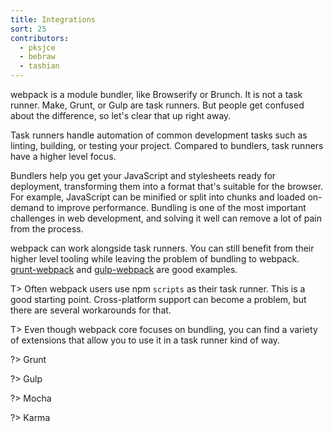 ```yaml
---
title: Integrations
sort: 25
contributors:
  - pksjce
  - bebraw
  - tashian
---
```


webpack is a module bundler, like Browserify or Brunch. It is not a task runner. Make, Grunt, or Gulp are task runners. But people get confused about the difference, so let's clear that up right away.

Task runners handle automation of common development tasks such as linting, building, or testing your project. Compared to bundlers, task runners have a higher level focus.

Bundlers help you get your JavaScript and stylesheets ready for deployment, transforming them into a format that's suitable for the browser. For example, JavaScript can be minified or split into chunks and loaded on-demand to improve performance. Bundling is one of the most important challenges in web development, and solving it well can remove a lot of pain from the process.

webpack can work alongside task runners. You can still benefit from their higher level tooling while leaving the problem of bundling to webpack. [grunt-webpack](https://www.npmjs.com/package/grunt-webpack) and [gulp-webpack](https://www.npmjs.com/package/gulp-webpack) are good examples.

T> Often webpack users use npm `scripts` as their task runner. This is a good starting point. Cross-platform support can become a problem, but there are several workarounds for that.

T> Even though webpack core focuses on bundling, you can find a variety of extensions that allow you to use it in a task runner kind of way.

?> Grunt

?> Gulp

?> Mocha

?> Karma
